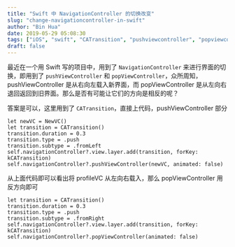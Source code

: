 ```yaml
---
title: "Swift 中 NavigationController 的切换改变"
slug: "change-navigationcontroller-in-swift"
author: "Bin Hua"
date: 2019-05-29 05:08:30
tags: ["iOS", "swift", "CATransition", "pushviewcontroller", "popviewcontroller", "navigationcontroller", "代码示例"]
draft: false
---
```


最近在一个用 Swift 写的项目中，用到了 `NavigationController` 来进行界面的切换，即用到了 `pushViewController` 和 `popViewController`，众所周知，pushViewController 是从右向左载入新界面，而 popViewController 是从左向右退回返回到旧界面。那么是否有可能让它们的方向是相反的呢？

答案是可以，这里用到了 `CATransition`，直接上代码，pushViewController 部分

```
let newVC = NewVC()
let transition = CATransition()
transition.duration = 0.3
transition.type = .push
transition.subtype = .fromLeft
self.navigationController?.view.layer.add(transition, forKey: kCATransition)
self.navigationController?.pushViewController(newVC, animated: false)
```

从上面代码即可以看出将 profileVC 从左向右载入，那么 popViewController 用反方向即可

```
let transition = CATransition()
transition.duration = 0.3
transition.type = .push
transition.subtype = .fromRight
self.navigationController?.view.layer.add(transition, forKey: kCATransition)
self.navigationController?.popViewController(animated: false)
```
